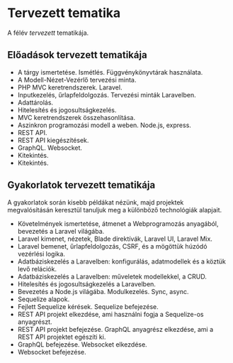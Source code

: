 # Tervezett tematika

A félév *tervezett* tematikája.

## Előadások tervezett tematikája
- A tárgy ismertetése. Ismétlés. Függvénykönyvtárak használata.
- A Modell-Nézet-Vezérlő tervezési minta.
- PHP MVC keretrendszerek. Laravel.
- Inputkezelés, űrlapfeldolgozás. Tervezési minták Laravelben.
- Adattárolás.
- Hitelesítés és jogosultságkezelés.
- MVC keretrendszerek összehasonlítása.
- Aszinkron programozási modell a weben. Node.js, express.
- REST API.
- REST API kiegészítések.
- GraphQL. Websocket.
- Kitekintés.
- Kitekintés.

## Gyakorlatok tervezett tematikája

A gyakorlatok során kisebb példákat nézünk, majd projektek megvalósításán keresztül tanuljuk meg a különböző technológiák alapjait.

- Követelmények ismertetése, átmenet a Webprogramozás anyagából, bevezetés a Laravel világába.
- Laravel kimenet, nézetek, Blade direktívák, Laravel UI, Laravel Mix.
- Laravel bemenet, űrlapfeldolgozás, CSRF, és a mögöttük húzódó vezérlési logika.
- Adatbáziskezelés a Laravelben: konfigurálás, adatmodellek és a köztük levő relációk.
- Adatbáziskezelés a Laravelben: műveletek modellekkel, a CRUD.
- Hitelesítés és jogosultságkezelés a Laravelben.
- Bevezetés a Node.js világába. Modulkezelés. Sync, async.
- Sequelize alapok.
- Fejlett Sequelize kérések. Sequelize befejezése.
- REST API projekt elkezdése, ami használni fogja a Sequelize-os anyagrészt.
- REST API projekt befejezése. GraphQL anyagrész elkezdése, ami a REST API projektet egészíti ki.
- GraphQL befejezése. Websocket elkezdése.
- Websocket befejezése.
